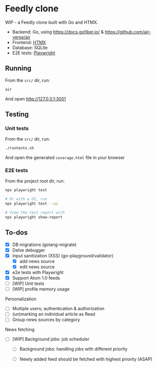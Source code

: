 # Feedly clone

WIP - a Feedly clone built with Go and HTMX.

- Backend: Go, using https://docs.gofiber.io/ & https://github.com/air-verse/air
- Frontend: [HTMX](https://htmx.org)
- Database: SQLite
- E2E tests: [Playwright](https://playwright.dev)

## Running

From the `src/` dir, run:

```sh
air
```

And open http://127.0.0.1:3001

## Testing

### Unit tests

From the `src/` dir, run:

```sh
./runtests.sh
```

And open the generated `coverage.html` file in your browser

### E2E tests

From the project root dir, run:

```sh
npx playwright test

# Or with a UI, run
npx playwright test --ui

# View the test report with
npx playwright show-report
```

## To-dos

- [x] DB migrations (golang-migrate)
- [x] Delve debugger
- [x] Input sanitization (XSS) (go-playground/validator)
  - [x] add news source
  - [x] edit news source
- [x] e2e tests with Playwright
- [x] Support Atom 1.0 feeds
- [ ] [WIP] Unit tests
- [ ] [WIP] profile memory usage

Personalization
- [ ] Multiple users; authentication & authorization
- [ ] (un)marking an individual article as Read
- [ ] Group news sources by category

News fetching
- [ ] [WIP] Background jobs: job scheduler
  - [ ] Background jobs: handling jobs with different priority
  - [ ] Newly added feed should be fetched with highest priority (ASAP)

